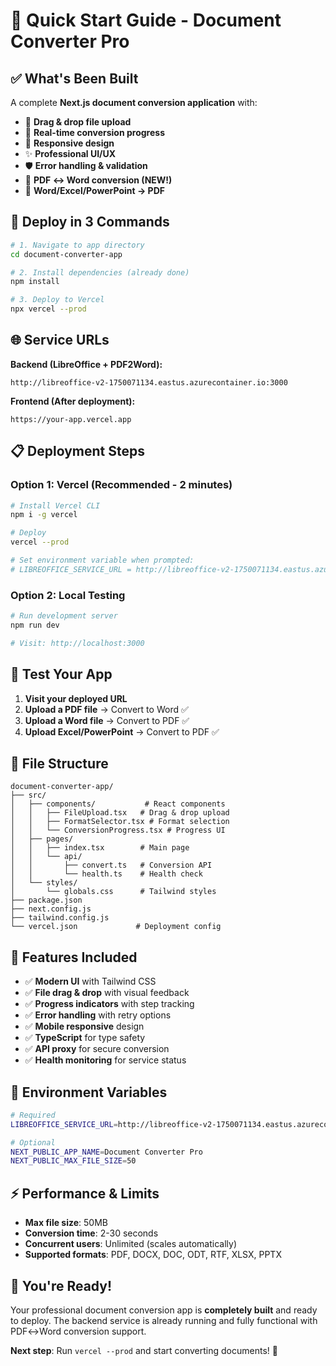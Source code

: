 # 🚀 Quick Start Guide - Document Converter Pro

## ✅ What's Been Built

A complete **Next.js document conversion application** with:

- 📁 **Drag & drop file upload**
- 🔄 **Real-time conversion progress**
- 📱 **Responsive design**
- ✨ **Professional UI/UX**
- 🛡️ **Error handling & validation**
- 🎯 **PDF ↔ Word conversion (NEW!)**
- 📄 **Word/Excel/PowerPoint → PDF**

## 🎯 Deploy in 3 Commands

```bash
# 1. Navigate to app directory
cd document-converter-app

# 2. Install dependencies (already done)
npm install

# 3. Deploy to Vercel
npx vercel --prod
```

## 🌐 Service URLs

**Backend (LibreOffice + PDF2Word):**
```
http://libreoffice-v2-1750071134.eastus.azurecontainer.io:3000
```

**Frontend (After deployment):**
```
https://your-app.vercel.app
```

## 📋 Deployment Steps

### Option 1: Vercel (Recommended - 2 minutes)

```bash
# Install Vercel CLI
npm i -g vercel

# Deploy
vercel --prod

# Set environment variable when prompted:
# LIBREOFFICE_SERVICE_URL = http://libreoffice-v2-1750071134.eastus.azurecontainer.io:3000
```

### Option 2: Local Testing

```bash
# Run development server
npm run dev

# Visit: http://localhost:3000
```

## 🧪 Test Your App

1. **Visit your deployed URL**
2. **Upload a PDF file** → Convert to Word ✅
3. **Upload a Word file** → Convert to PDF ✅
4. **Upload Excel/PowerPoint** → Convert to PDF ✅

## 📁 File Structure

```
document-converter-app/
├── src/
│   ├── components/           # React components
│   │   ├── FileUpload.tsx   # Drag & drop upload
│   │   ├── FormatSelector.tsx # Format selection
│   │   └── ConversionProgress.tsx # Progress UI
│   ├── pages/
│   │   ├── index.tsx        # Main page
│   │   └── api/
│   │       ├── convert.ts   # Conversion API
│   │       └── health.ts    # Health check
│   └── styles/
│       └── globals.css      # Tailwind styles
├── package.json
├── next.config.js
├── tailwind.config.js
└── vercel.json             # Deployment config
```

## 🎨 Features Included

- ✅ **Modern UI** with Tailwind CSS
- ✅ **File drag & drop** with visual feedback
- ✅ **Progress indicators** with step tracking
- ✅ **Error handling** with retry options
- ✅ **Mobile responsive** design
- ✅ **TypeScript** for type safety
- ✅ **API proxy** for secure conversion
- ✅ **Health monitoring** for service status

## 🔧 Environment Variables

```bash
# Required
LIBREOFFICE_SERVICE_URL=http://libreoffice-v2-1750071134.eastus.azurecontainer.io:3000

# Optional
NEXT_PUBLIC_APP_NAME=Document Converter Pro
NEXT_PUBLIC_MAX_FILE_SIZE=50
```

## ⚡ Performance & Limits

- **Max file size**: 50MB
- **Conversion time**: 2-30 seconds
- **Concurrent users**: Unlimited (scales automatically)
- **Supported formats**: PDF, DOCX, DOC, ODT, RTF, XLSX, PPTX

## 🎉 You're Ready!

Your professional document conversion app is **completely built** and ready to deploy. The backend service is already running and fully functional with PDF↔Word conversion support.

**Next step**: Run `vercel --prod` and start converting documents! 🚀